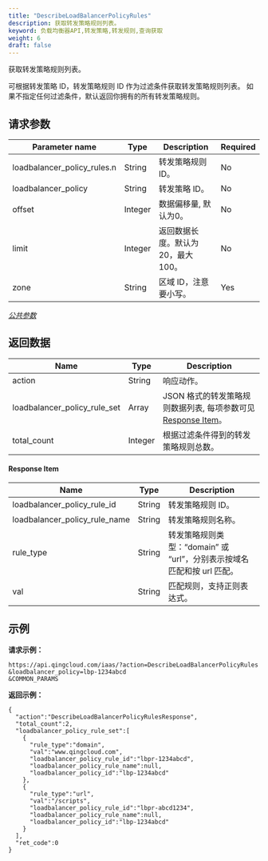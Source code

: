 ```yaml
---
title: "DescribeLoadBalancerPolicyRules"
description: 获取转发策略规则列表。
keyword: 负载均衡器API,转发策略,转发规则,查询获取
weight: 6
draft: false
---
```


获取转发策略规则列表。

可根据转发策略 ID，转发策略规则 ID 作为过滤条件获取转发策略规则列表。 如果不指定任何过滤条件，默认返回你拥有的所有转发策略规则。

## 请求参数

| Parameter name | Type | Description | Required |
| --- | --- | --- | --- |
| loadbalancer_policy_rules.n | String | 转发策略规则 ID。 | No |
| loadbalancer_policy | String | 转发策略 ID。 | No |
| offset | Integer | 数据偏移量, 默认为0。 | No |
| limit | Integer | 返回数据长度。默认为 20，最大 100。 | No |
| zone | String | 区域 ID，注意要小写。 | Yes |

[_公共参数_](../../gei_api/parameters/)

## 返回数据

| Name | Type | Description |
| --- | --- | --- |
| action | String | 响应动作。 |
| loadbalancer_policy_rule_set | Array | JSON 格式的转发策略规则数据列表, 每项参数可见 [Response Item](#response-item)。 |
| total_count | Integer | 根据过滤条件得到的转发策略规则总数。 |

#### Response Item

| Name | Type | Description |
| --- | --- | --- |
| loadbalancer_policy_rule_id | String | 转发策略规则 ID。 |
| loadbalancer_policy_rule_name | String | 转发策略规则名称。 |
| rule_type | String | 转发策略规则类型：“domain” 或 “url”，分别表示按域名匹配和按 url 匹配。 |
| val | String | 匹配规则，支持正则表达式。 |

## 示例

**请求示例：**

```
https://api.qingcloud.com/iaas/?action=DescribeLoadBalancerPolicyRules
&loadbalancer_policy=lbp-1234abcd
&COMMON_PARAMS
```

**返回示例：**

```
{
  "action":"DescribeLoadBalancerPolicyRulesResponse",
  "total_count":2,
  "loadbalancer_policy_rule_set":[
    {
      "rule_type":"domain",
      "val":"www.qingcloud.com",
      "loadbalancer_policy_rule_id":"lbpr-1234abcd",
      "loadbalancer_policy_rule_name":null,
      "loadbalancer_policy_id":"lbp-1234abcd"
    },
    {
      "rule_type":"url",
      "val":"/scripts",
      "loadbalancer_policy_rule_id":"lbpr-abcd1234",
      "loadbalancer_policy_rule_name":null,
      "loadbalancer_policy_id":"lbp-1234abcd"
    }
  ],
  "ret_code":0
}
```
